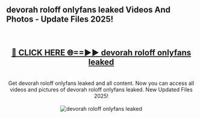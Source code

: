 <h2>devorah roloff onlyfans leaked Videos And Photos - Update Files 2025!</h2>
<br>
<div align="center">
<h2><a href="https://linkcuts.com/hfmhzwbr" rel="nofollow">🔴 CLICK HERE 🌐==►► devorah roloff onlyfans leaked</a></h2>
<br>
Get devorah roloff onlyfans leaked and all content. Now you can access all videos and pictures of devorah roloff onlyfans leaked. New Updated Files 2025!
<br>
<br>
<a href="https://linkcuts.com/hfmhzwbr" rel="nofollow" data-target="animated-image.originalLink"><img src="https://i.ibb.co.com/WyWwxjT/player-gif2.gif" alt="devorah roloff onlyfans leaked" style="max-width: 100%; display: inline-block;" data-target="animated-image.originalImage"></a>
</div>
<br>